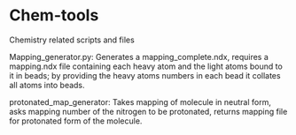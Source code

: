 # Chem-tools
Chemistry related scripts and files

Mapping_generator.py:
Generates a mapping_complete.ndx, requires a mapping.ndx file containing each heavy atom and the light atoms bound to it in beads; by providing the heavy atoms numbers in each bead it collates all atoms into beads.

protonated_map_generator:
Takes mapping of molecule in neutral form, asks mapping number of the nitrogen to be protonated, returns mapping file for protonated form of the molecule.

